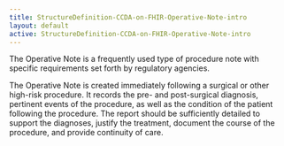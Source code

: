 ```yaml
---
title: StructureDefinition-CCDA-on-FHIR-Operative-Note-intro
layout: default
active: StructureDefinition-CCDA-on-FHIR-Operative-Note-intro
---
```


The Operative Note is a frequently used type of procedure note with specific requirements set forth by regulatory agencies.

The Operative Note is created immediately following a surgical or other high-risk procedure. It records the pre- and post-surgical diagnosis, pertinent events of the procedure, as well as the condition of the patient following the procedure. The report should be sufficiently detailed to support the diagnoses, justify the treatment, document the course of the procedure, and provide continuity of care.